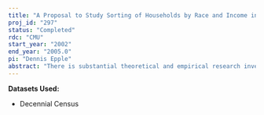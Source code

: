 ```yaml
---
title: "A Proposal to Study Sorting of Households by Race and Income in Locational Equilibrium Using 1990 Decennial Census Long Form Data"
proj_id: "297"
status: "Completed"
rdc: "CMU"
start_year: "2002"
end_year: "2005.0"
pi: "Dennis Epple"
abstract: "There is substantial theoretical and empirical research investigating the role of neighborhood effects in influencing socio-economic outcomes for minorities.  This research output points to both the importance of differentiating among ethnic groups and incorporating neighborhood effects into locational equilibrium models.  Urban economists have also investigated sorting by race when households have preferences about the racial composition of the area in which they live. Less work has been devoted to analyzing the interaction of preferences for neighborhood demographic composition and local public goods in determining the sorting of population by race across communities. We would like to know whether observed differences in racial sorting are due to differences in tastes for housing, tastes for public goods and endowments, or whether they can be attributed to tastes for racial homogeneity.  We propose to develop and estimate a locational equilibrium model to analyze sorting of households by demographic characteristics and income within a system of communities, paying special attention to neighborhood and local spillover effects. Thus understanding the formation of communities and neighborhoods, the sorting of households that differ by income, the demographic characteristics and tastes among a set of communities, and the interaction of households within communities are the objective of our proposed research.  Although issues of individual sorting into communities and the provision of local public services have been studied for the last 50 years, previous empirical studies have been hampered by important data limitations.  In particular, representative publicly available micro data are available only at a relatively high degree of aggregation thus limiting research attempts to understand the underlying household choice process involved.  This research proposes the use of the Decennial Census Long Form (CENSAS) data, which provides a detailed picture of each household's characteristics including place of residence and place(s) of work. The precise geographic information allows us to accurately match the important economic variables associated with each possible choice that a household could make. The level of geographic and demographic detail of the confidential data is essential to allowing us to properly analyze community characteristics that directly effect how households from different backgrounds sort across communities.  Our primary interest is in using the CENSAS Data for 1990 for a number of US metropolitan areas such as Boston, Chicago, Cleveland, Detroit, and Pittsburgh (as the decennial data is representative of the U.S. population, the wider applicability of our results is assured). We are also interested in comparing measures of the stratification and segregation of households by income and race across communities and between public and private schools in the 2000 data to those in the 1990 data.  Consequently, we would like to analyze the 2000 CENSAS Data as well when it becomes available.  We should emphasize, however, that our research project is feasible using only the 1990 data.   "
---
```


**Datasets Used:**

  - Decennial Census 

